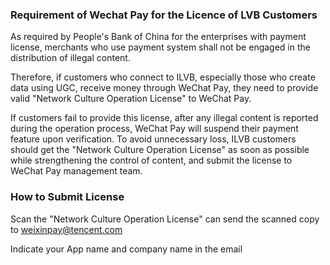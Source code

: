 ﻿### Requirement of Wechat Pay for the Licence of LVB Customers

As required by People's Bank of China for the enterprises with payment license, merchants who use payment system shall not be engaged in the distribution of illegal content.

Therefore, if customers who connect to ILVB, especially those who create data using UGC, receive money through WeChat Pay, they need to provide valid "Network Culture Operation License" to WeChat Pay.

If customers fail to provide this license, after any illegal content is reported during the operation process, WeChat Pay will suspend their payment feature upon verification. To avoid unnecessary loss, ILVB customers should get the "Network Culture Operation License" as soon as possible while strengthening the control of content, and submit the license to WeChat Pay management team.


### How to Submit License

Scan the "Network Culture Operation License" can send the scanned copy to weixinpay@tencent.com 

Indicate your App name and company name in the email
